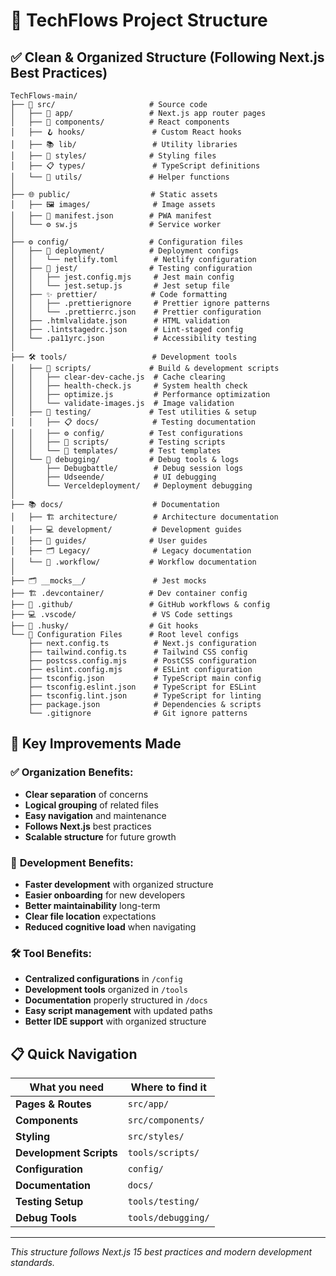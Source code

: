 # 📁 TechFlows Project Structure

## ✅ Clean & Organized Structure (Following Next.js Best Practices)

```
TechFlows-main/
├── 📂 src/                     # Source code
│   ├── 🎯 app/                 # Next.js app router pages
│   ├── 🧩 components/          # React components
│   ├── 🪝 hooks/               # Custom React hooks
│   ├── 📚 lib/                 # Utility libraries
│   ├── 🎨 styles/              # Styling files
│   ├── 📋 types/               # TypeScript definitions
│   └── 🔧 utils/               # Helper functions
│
├── 🌐 public/                  # Static assets
│   ├── 🖼️ images/              # Image assets
│   ├── 📄 manifest.json        # PWA manifest
│   └── ⚙️ sw.js                # Service worker
│
├── ⚙️ config/                  # Configuration files
│   ├── 🚀 deployment/          # Deployment configs
│   │   └── netlify.toml        # Netlify configuration
│   ├── 🧪 jest/                # Testing configuration
│   │   ├── jest.config.mjs     # Jest main config
│   │   └── jest.setup.js       # Jest setup file
│   ├── ✨ prettier/            # Code formatting
│   │   ├── .prettierignore     # Prettier ignore patterns
│   │   └── .prettierrc.json    # Prettier configuration
│   ├── .htmlvalidate.json      # HTML validation
│   ├── .lintstagedrc.json      # Lint-staged config
│   └── .pa11yrc.json           # Accessibility testing
│
├── 🛠️ tools/                   # Development tools
│   ├── 📜 scripts/             # Build & development scripts
│   │   ├── clear-dev-cache.js  # Cache clearing
│   │   ├── health-check.js     # System health check
│   │   ├── optimize.js         # Performance optimization
│   │   └── validate-images.js  # Image validation
│   ├── 🧪 testing/             # Test utilities & setup
│   │   ├── 📋 docs/            # Testing documentation
│   │   ├── ⚙️ config/          # Test configurations
│   │   ├── 📜 scripts/         # Testing scripts
│   │   └── 📄 templates/       # Test templates
│   └── 🐛 debugging/           # Debug tools & logs
│       ├── Debugbattle/        # Debug session logs
│       ├── Udseende/           # UI debugging
│       └── Verceldeployment/   # Deployment debugging
│
├── 📚 docs/                    # Documentation
│   ├── 🏗️ architecture/        # Architecture documentation
│   ├── 💻 development/         # Development guides
│   ├── 📖 guides/              # User guides
│   ├── 🗂️ Legacy/              # Legacy documentation
│   └── 🔄 .workflow/           # Workflow documentation
│
├── 🗂️ __mocks__/               # Jest mocks
├── 🏗️ .devcontainer/          # Dev container config
├── 🔧 .github/                 # GitHub workflows & config
├── 💻 .vscode/                 # VS Code settings
├── 🎯 .husky/                  # Git hooks
└── 📄 Configuration Files      # Root level configs
    ├── next.config.ts          # Next.js configuration
    ├── tailwind.config.ts      # Tailwind CSS config
    ├── postcss.config.mjs      # PostCSS configuration
    ├── eslint.config.mjs       # ESLint configuration
    ├── tsconfig.json           # TypeScript main config
    ├── tsconfig.eslint.json    # TypeScript for ESLint
    ├── tsconfig.lint.json      # TypeScript for linting
    ├── package.json            # Dependencies & scripts
    └── .gitignore              # Git ignore patterns
```

## 🎯 Key Improvements Made

### ✅ **Organization Benefits:**
- **Clear separation** of concerns
- **Logical grouping** of related files
- **Easy navigation** and maintenance
- **Follows Next.js** best practices
- **Scalable structure** for future growth

### 🚀 **Development Benefits:**
- **Faster development** with organized structure
- **Easier onboarding** for new developers
- **Better maintainability** long-term
- **Clear file location** expectations
- **Reduced cognitive load** when navigating

### 🛠️ **Tool Benefits:**
- **Centralized configurations** in `/config`
- **Development tools** organized in `/tools`
- **Documentation** properly structured in `/docs`
- **Easy script management** with updated paths
- **Better IDE support** with organized structure

## 📋 Quick Navigation

| What you need | Where to find it |
|---------------|------------------|
| **Pages & Routes** | `src/app/` |
| **Components** | `src/components/` |
| **Styling** | `src/styles/` |
| **Development Scripts** | `tools/scripts/` |
| **Configuration** | `config/` |
| **Documentation** | `docs/` |
| **Testing Setup** | `tools/testing/` |
| **Debug Tools** | `tools/debugging/` |

---
*This structure follows Next.js 15 best practices and modern development standards.*
